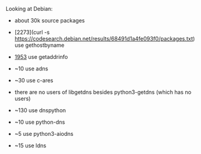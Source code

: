 Looking at Debian:

* about 30k source packages

* [2273](curl -s https://codesearch.debian.net/results/68491d1a4fe093f0/packages.txt) use gethostbyname
* [1953](https://codesearch.debian.net/results/efdda8e64d80b539/packages.txt) use getaddrinfo
* ~10 use adns
* ~30 use c-ares
* there are no users of libgetdns besides python3-getdns (which has no users)
* ~130 use dnspython
* ~10 use python-dns
* ~5 use python3-aiodns
* ~15 use ldns
